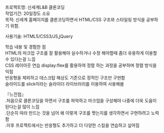 프로젝트명: 신세계L&B 클론코딩  
작업기간: 20일정도 소요  
목적: 신세계 홈페이지를 클론코딩하면서 HTML/CSS 구조와 스타일링 방식을 공부하기 위함.  

사용기술: HTML5/CSS3/JS,jQuery  

학습 내용 및 경험한 점  
HTML의 마크업 구조를 잘 활용해야 실수하거나 수정 해야할때 좀더 유용하게 이용할수 있다는걸 느낌  
CSS 레이아웃 연습 display:flex를 활용하여 정렬 하는 과정을 공부하며 정렬 방식을 익힘  
반응형을 제외하고 데스크탑 해상도 기준으로 정적인 구조만 구현함  
슬라이드를 slick이라는 슬라이더 라이브러리를 이용하여 사용해봄  

『느낀점』  
.처음으로 클론코딩을 하면서 구조를 파악하고 마크업을 구성해야 나중에 더욱 도움이 된다는걸 많이 느낌  
.단순히 따라 만드는 것을 넘어 왜 이렇게 구조를 짯는지를 생각하면서 구현하려고 노력함  
.이후 프로젝트에서는 반응형도 추가하고 더 다양한 스킬을 연습하고 싶어짐  
